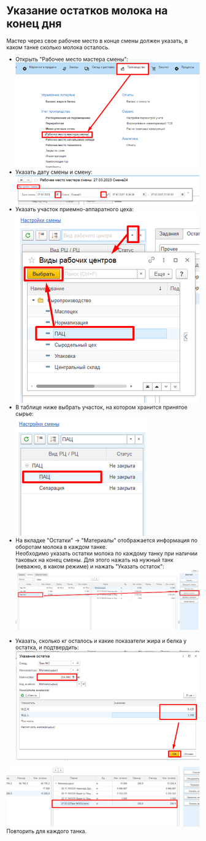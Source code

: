 # Указание остатков молока на конец дня



Мастер через свое рабочее место в конце смены должен указать, в каком танке сколько молока осталось.

-   Открыть "Рабочее место мастера смены":  
![](RegisterResidualOfMilk.assets/drex_ukazanie_ostatkov_moloka_na_konets_dnya_custom.png)  
-   Указать дату смены и смену:  
![](RegisterResidualOfMilk.assets/drex_ukazanie_ostatkov_moloka_na_konets_dnya_custom_2.png)  
-   Указать участок приемно-аппаратного цеха:  
![](RegisterResidualOfMilk.assets/drex_ukazanie_ostatkov_moloka_na_konets_dnya_custom_3.png)  
-   В таблице ниже выбрать участок, на котором хранится принятое сырье:  
![](RegisterResidualOfMilk.assets/drex_ukazanie_ostatkov_moloka_na_konets_dnya_custom_4.png)  
- На вкладке "Остатки" -\> "Материалы" отображается информация по
    оборотам молока в каждом танке.    
Необходимо указать остатки молока по каждому танку при наличии
    таковых на конец смены. Для этого нажать на нужный танк (неважно, в
    каком режиме) и нажать "Указать остаток":  
![](RegisterResidualOfMilk.assets/drex_ukazanie_ostatkov_moloka_na_konets_dnya_custom_5.png)   
-   Указать, сколько кг осталось и какие показатели жира и белка у
    остатка, и подтвердить:  
![](RegisterResidualOfMilk.assets/drex_ukazanie_ostatkov_moloka_na_konets_dnya_custom_6.png)     
  
![](RegisterResidualOfMilk.assets/drex_ukazanie_ostatkov_moloka_na_konets_dnya_custom_7.png)  
Повторить для каждого танка.

